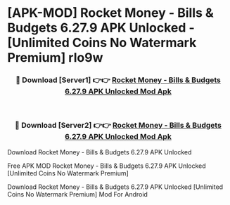 # [APK-MOD] Rocket Money - Bills & Budgets 6.27.9 APK Unlocked - [Unlimited Coins No Watermark Premium] rlo9w



<div align="center">
<h3>🔴 Download [Server1] 👉👉 <a href="https://momento.my/?title=Rocket_Money_-_Bills_&_Budgets_6.27.9_APK_Unlocked">Rocket Money - Bills & Budgets 6.27.9 APK Unlocked Mod Apk</a></h3><br>

<h3>🔴 Download [Server2] 👉👉 <a href="https://momento.my/?title=Rocket_Money_-_Bills_&_Budgets_6.27.9_APK_Unlocked">Rocket Money - Bills & Budgets 6.27.9 APK Unlocked Mod Apk</a></h3>
</div>



Download Rocket Money - Bills & Budgets 6.27.9 APK Unlocked 

Free APK MOD Rocket Money - Bills & Budgets 6.27.9 APK Unlocked [Unlimited Coins No Watermark Premium]

Download Rocket Money - Bills & Budgets 6.27.9 APK Unlocked [Unlimited Coins No Watermark Premium] Mod For Android
